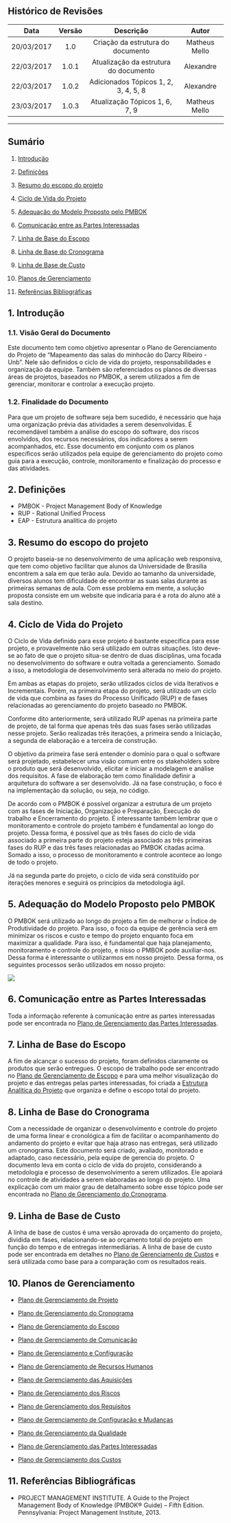 ## Histórico de Revisões

| Data | Versão | Descrição | Autor |
|:----:|:------:|:---------:|:-----:|
|20/03/2017|1.0|Criação da estrutura do documento|Matheus Mello|
|22/03/2017|1.0.1|Atualização da estrutura do documento|Alexandre|
|22/03/2017|1.0.2|Adicionados Tópicos 1, 2, 3, 4, 5, 8|Alexandre|
|23/03/2017|1.0.3|Atualização Tópicos 1, 6, 7, 9|Matheus Mello|
***

## Sumário

1. [Introdução](#1-introdução)

2. [Definições](#2-definições)

3. [Resumo do escopo do projeto](#3-definições)

4. [Ciclo de Vida do Projeto](#4-ciclo-de-vida-do-projeto)

5. [Adequação do Modelo Proposto pelo PMBOK](#5-adequação-do-modelo-proposto-pelo-pmbok)

6. [Comunicação entre as Partes Interessadas](#6-comunicação-entre-as-partes-interessadas)

7. [Linha de Base do Escopo](#7-linha-de-base-do-escopo)

8. [Linha de Base do Cronograma](#8-linha-de-base-do-cronograma)

9. [Linha de Base de Custo](#9-linha-de-base-de-custo)

10. [Planos de Gerenciamento](#10-planos-de-gerenciamento)

11. [Referências Bibliográficas](#11-referências-bibliográficas)




## 1. Introdução

### 1.1. Visão Geral do Documento

Este documento tem como objetivo apresentar o Plano de Gerenciamento do Projeto de “Mapeamento das salas do minhocão do Darcy Ribeiro - Unb”. Nele são definidos o ciclo de vida do projeto, responsabilidades e organização da equipe. Também são referenciados os planos de diversas áreas de projetos, baseados no PMBOK, a serem utilizados a fim de gerenciar, monitorar e controlar a execução projeto. 

### 1.2. Finalidade do Documento

Para que um projeto de software seja bem sucedido, é necessário que haja uma organização prévia das atividades a serem desenvolvidas. É recomendável também a análise do escopo do software, dos riscos envolvidos, dos recursos necessários, dos indicadores a serem acompanhados, etc. Esse documento em conjunto com os planos específicos serão utilizados pela equipe de gerenciamento do projeto como guia para a execução, controle, monitoramento e finalização do processo e das atividades.

## 2. Definições

- PMBOK - Project Management Body of Knowledge
- RUP - Rational Unified Process
- EAP - Estrutura analítica do projeto

## 3. Resumo do escopo do projeto

O projeto baseia-se no desenvolvimento de uma aplicação web responsiva, que tem como objetivo facilitar que alunos da Universidade de Brasilia encontrem a sala em que terão aula. 
Devido ao tamanho da universidade, diversos alunos tem dificuldade de encontrar as suas salas durante as primeiras semanas de aula. Com esse problema em mente, a solução proposta consiste em um website que indicaria para é a rota do aluno até a sala destino.

## 4. Ciclo de Vida do Projeto

O Ciclo de Vida definido para esse projeto é bastante específica para esse projeto, e provavelmente não será utilizado em outras situações. Isto deve-se ao fato de que o projeto situa-se dentro de duas disciplinas, uma focada no desenvolvimento do software e outra voltada a gerenciamento. Somado a isso, a metodologia de desenvolvimento será alterada no meio do projeto.

Em ambas as etapas do projeto, serão utilizados ciclos de vida Iterativos e Incrementais. Porém, na primeira etapa do projeto, será utilizado um ciclo de vida que combina as fases do Processo Unificado (RUP) e de fases relacionadas ao gerenciamento do projeto baseado no PMBOK.

Conforme dito anteriormente, será utilizado RUP apenas na primeira parte de projeto, de tal forma que apenas três das suas fases serão utilizadas nesse projeto. Serão realizadas três iterações, a primeira sendo a Iniciação, a segunda de elaboração e a terceira de construção.

O objetivo da primeira fase será entender o domínio para o qual o software será projetado, estabelecer uma visão comum entre os stakeholders sobre o produto que será desenvolvido, elicitar e iniciar a modelagem e análise dos requisitos. A fase de elaboração tem como finalidade definir a arquitetura do software a ser desenvolvido. Já na fase construção, o foco é na implementação da solução, ou seja, no código.

De acordo com o PMBOK é possível organizar a estrutura de um projeto com as fases de Iniciação, Organização e Preparação, Execução do trabalho e Encerramento do projeto. É interessante também lembrar que o monitoramento e controle do projeto também é fundamental ao longo do projeto. Dessa forma, é possível que as três fases do ciclo de vida associado a primeira parte do projeto esteja associado as três primeiras fases do RUP e das três fases relacionadas ao PMBOK citadas acima. Somado a isso, o processo de monitoramento e controle acontece ao longo de todo o projeto.

Já na segunda parte do projeto, o ciclo de vida será constituído por iterações menores e seguirá os princípios da metodologia ágil.


## 5. Adequação do Modelo Proposto pelo PMBOK

O PMBOK será utilizado ao longo do projeto a fim de melhorar o Índice de Produtividade do projeto. Para isso, o foco da equipe de gerência será em minimizar os riscos e custo e tempo do projeto enquanto foca em maximizar a qualidade. Para isso, é fundamental que haja planejamento, monitoramento e controle do projeto, e nisso o PMBOK pode auxiliar-nos. Dessa forma é interessante o utilizarmos em nosso projeto.
Dessa forma, os seguintes processos serão utilizados em nosso projeto:

![](https://ibb.co/di8WRF)

## 6. Comunicação entre as Partes Interessadas

Toda a informação referente à comunicação entre as partes interessadas pode ser encontrada no [Plano de Gerenciamento das Partes Interessadas]().

## 7. Linha de Base do Escopo

A fim de alcançar o sucesso do projeto, foram definidos claramente os produtos que serão entregues. O escopo de trabalho pode ser encontrado no [Plano de Gerenciamento de Escopo]() e para uma melhor visualização do projeto e das entregas pelas partes interessadas,  foi criada a [Estrutura Analítica do Projeto](https://github.com/fga-gpp-mds/mds-gpp-g2/wiki/Estrutura-Analitica-do-Projeto) que organiza e define o escopo total do projeto.

## 8. Linha de Base do Cronograma

Com a necessidade de organizar o desenvolvimento e controle do projeto de uma forma linear e cronológica a fim de facilitar o acompanhamento do andamento do projeto e evitar que haja atraso nas entregas, será utilizado um cronograma. Este documento será criado, avaliado, monitorado e adaptado, caso necessário, pela equipe de gerencia do projeto.
O documento leva em conta o ciclo de vida do projeto, considerando a metodologia e processo de desenvolvimento a serem utilizados. Ele apoiará no controle de atividades a serem elaboradas ao longo do projeto.
Uma explicação com um maior grau de detalhamento sobre esse tópico pode ser encontrada no [Plano de Gerenciamento do Cronograma]().

## 9. Linha de Base de Custo

A linha de base de custos é uma versão aprovada do orçamento do projeto, dividida em fases, relacionando-se ao orçamento total do projeto em função do tempo e de entregas intermediárias. A linha de base de custo pode ser encontrada em detalhes no [Plano de Gerenciamento de Custos](https://github.com/fga-gpp-mds/2017.1-LocalizacaoDarcy/wiki/Plano-de-Gerenciamento-de-Custos) e será utilizada como base para a comparação com os resultados reais.

## 10. Planos de Gerenciamento

* [Plano de Gerenciamento de Projeto](https://github.com/fga-gpp-mds/mds-gpp-g2/wiki/Plano-de-Gerenciamento-de-Projeto)

* [Plano de Gerenciamento do Cronograma]()

* [Plano de Gerenciamento do Escopo]()

* [Plano de Gerenciamento de Comunicação](https://github.com/fga-gpp-mds/2017.1-LocalizacaoDarcy/wiki/Plano-de-Gerenciamento-de-Comunica%C3%A7%C3%A3o)

* [Plano de Gerenciamento e Configuração](https://github.com/fga-gpp-mds/2017.1-LocalizacaoDarcy/wiki/Plano-de-gerenciamento-e-configura%C3%A7%C3%A3o)

* [Plano de Gerenciamento de Recursos Humanos](https://github.com/fga-gpp-mds/2017.1-LocalizacaoDarcy/wiki/Plano-de-Gerenciamento-de-Recursos-Humanos)

* [Plano de Gerenciamento das Aquisições]()

* [Plano de Gerenciamento dos Riscos]()

* [Plano de Gerenciamento dos Requisitos](https://github.com/fga-gpp-mds/2017.1-LocalizacaoDarcy/wiki/Plano-de-Gerenciamento-dos-Requisitos#1-introdu%C3%A7%C3%A3o)

* [Plano de Gerenciamento de Configuração e Mudanças]()

* [Plano de Gerenciamento da Qualidade]()

* [Plano de Gerenciamento das Partes Interessadas]()

* [Plano de Gerenciamento dos Custos](https://github.com/fga-gpp-mds/2017.1-LocalizacaoDarcy/wiki/Plano-de-Gerenciamento-de-Custos)


## 11. Referências Bibliográficas

* PROJECT MANAGEMENT INSTITUTE. A Guide to the Project Management Body of Knowledge (PMBOK® Guide) – Fifth Edition. Pennsylvania: Project Management Institute, 2013.